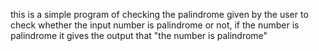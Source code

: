 this is a simple program of checking the palindrome given by the user to check whether the input number is palindrome or not, if the number is palindrome it gives the output that "the number is palindrome"
